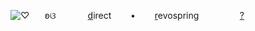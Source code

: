 ![♡](https://i.postimg.cc/8zJCZ6sr/Untitled186-20250724160133.png) 
⠀⠀ʚଓ⠀⠀⠀⠀⠀[d](https://rentry.co/qu1ck)irect⠀⠀⠀•⠀⠀⠀[r](https://revospring.net/@Puppydolls.)evospring
⠀⠀⠀⠀⠀⠀[?]()
